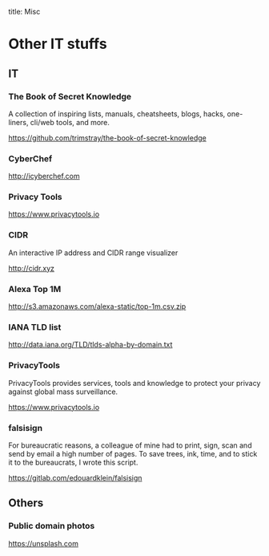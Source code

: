 title: Misc

# Other IT stuffs

## IT

### The Book of Secret Knowledge

A collection of inspiring lists, manuals, cheatsheets, blogs, hacks, one-liners, cli/web tools, and more.

<https://github.com/trimstray/the-book-of-secret-knowledge>

### CyberChef

<http://icyberchef.com>

### Privacy Tools

<https://www.privacytools.io>

### CIDR

An interactive IP address and CIDR range visualizer

<http://cidr.xyz>

### Alexa Top 1M

<http://s3.amazonaws.com/alexa-static/top-1m.csv.zip>

### IANA TLD list

<http://data.iana.org/TLD/tlds-alpha-by-domain.txt>

### PrivacyTools

PrivacyTools provides services, tools and knowledge to protect your privacy against global mass surveillance.

<https://www.privacytools.io>

### falsisign

For bureaucratic reasons, a colleague of mine had to print, sign, scan and send by email a high number of pages. To save trees, ink, time, and to stick it to the bureaucrats, I wrote this script.

<https://gitlab.com/edouardklein/falsisign>

## Others

### Public domain photos

<https://unsplash.com>

